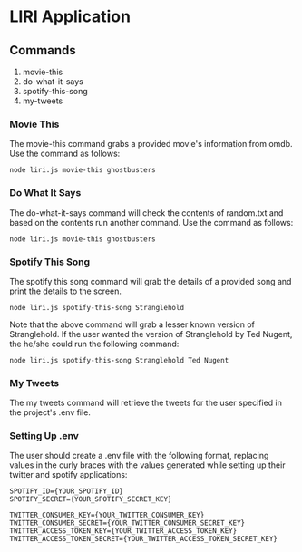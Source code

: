 # LIRI Application

## Commands
1. movie-this
2. do-what-it-says
3. spotify-this-song
4. my-tweets

### Movie This
The movie-this command grabs a provided movie's information from omdb.  Use the command as follows:

```shell 
node liri.js movie-this ghostbusters
``` 

### Do What It Says
The do-what-it-says command will check the contents of random.txt and based on the contents run another command.  Use the command as follows:

```shell 
node liri.js movie-this ghostbusters
``` 

### Spotify This Song
The spotify this song command will grab the details of a provided song and print the details to the screen.

```shell
node liri.js spotify-this-song Stranglehold
```

Note that the above command will grab a lesser known version of Stranglehold.  If the user wanted the version of Stranglehold by Ted Nugent, the he/she could run the following command:

```shell
node liri.js spotify-this-song Stranglehold Ted Nugent
```

### My Tweets
The my tweets command will retrieve the tweets for the user specified in the project's .env file.

### Setting Up .env
The user should create a .env file with the following format, replacing values in the curly braces with the values generated while setting up their twitter and spotify applications:

```shell    
SPOTIFY_ID={YOUR_SPOTIFY_ID}
SPOTIFY_SECRET={YOUR_SPOTIFY_SECRET_KEY}

TWITTER_CONSUMER_KEY={YOUR_TWITTER_CONSUMER_KEY}
TWITTER_CONSUMER_SECRET={YOUR_TWITTER_CONSUMER_SECRET_KEY}
TWITTER_ACCESS_TOKEN_KEY={YOUR_TWITTER_ACCESS_TOKEN_KEY}
TWITTER_ACCESS_TOKEN_SECRET={YOUR_TWITTER_ACCESS_TOKEN_SECRET_KEY}
```
